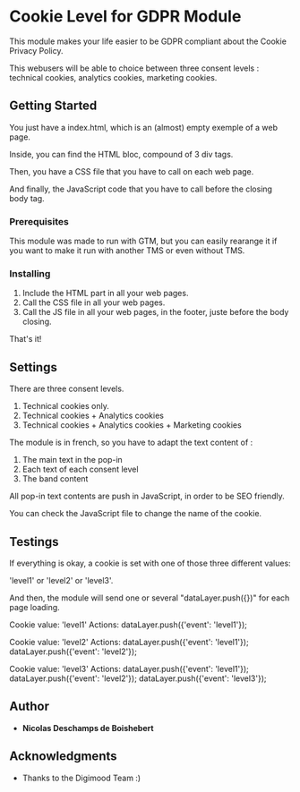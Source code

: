 # Cookie Level for GDPR Module

This module makes your life easier to be GDPR compliant about the Cookie Privacy Policy.

This webusers will be able to choice between three consent levels : technical cookies, analytics cookies, marketing cookies.

## Getting Started

You just have a index.html, which is an (almost) empty exemple of a web page.

Inside, you can find the HTML bloc, compound of 3 div tags.

Then, you have a CSS file that you have to call on each web page.

And finally, the JavaScript code that you have to call before the closing body tag.

### Prerequisites

This module was made to run with GTM, but you can easily rearange it if you want to make it run with another TMS or even without TMS.

### Installing

1. Include the HTML part in all your web pages.
2. Call the CSS file in all your web pages.
3. Call the JS file in all your web pages, in the footer, juste before the body closing.

That's it!

## Settings

There are three consent levels.

1. Technical cookies only.
2. Technical cookies + Analytics cookies
3. Technical cookies + Analytics cookies + Marketing cookies

The module is in french, so you have to adapt the text content of :

1. The main text in the pop-in
2. Each text of each consent level
3. The band content

All pop-in text contents are push in JavaScript, in order to be SEO friendly.

You can check the JavaScript file to change the name of the cookie.

## Testings

If everything is okay, a cookie is set with one of those three different values:

'level1' or 'level2' or 'level3'.

And then, the module will send one or several "dataLayer.push({})" for each page loading.

Cookie value: 'level1'
Actions:
dataLayer.push({'event': 'level1'});

Cookie value: 'level2'
Actions:
dataLayer.push({'event': 'level1'});
dataLayer.push({'event': 'level2'});

Cookie value: 'level3'
Actions:
dataLayer.push({'event': 'level1'});
dataLayer.push({'event': 'level2'});
dataLayer.push({'event': 'level3'});

## Author

* **Nicolas Deschamps de Boishebert**

## Acknowledgments

* Thanks to the Digimood Team :)